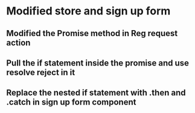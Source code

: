 # Modified store and sign up form

## Modified the Promise method in Reg request action

## Pull the if statement inside the promise and use resolve reject in it

## Replace the nested if statement with .then and .catch in sign up form component
